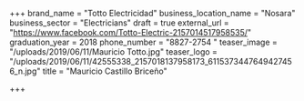+++
brand_name = "Totto Electricidad"
business_location_name = "Nosara"
business_sector = "Electricians"
draft = true
external_url = "https://www.facebook.com/Totto-Electric-2157014517958535/"
graduation_year = 2018
phone_number = "8827-2754 "
teaser_image = "/uploads/2019/06/11/Mauricio Totto.jpg"
teaser_logo = "/uploads/2019/06/11/42555338_2157018137958173_6115373447649427456_n.jpg"
title = "Mauricio Castillo Briceño"

+++
